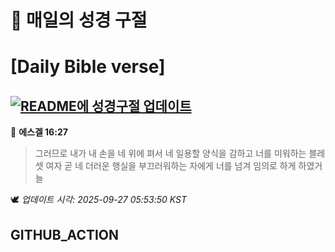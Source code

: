 # 🙏 매일의 성경 구절
# [Daily Bible verse]
## [![README에 성경구절 업데이트](https://github.com/DONGSUKA/first_test/actions/workflows/update-readme-bible.yml/badge.svg)](https://github.com/DONGSUKA/first_test/actions/workflows/update-readme-bible.yml)
<!-- START_BIBLE_VERSE -->
📖 **에스겔 16:27**
> 그러므로 내가 내 손을 네 위에 펴서 네 일용할 양식을 감하고 너를 미워하는 블레셋 여자 곧 네 더러운 행실을 부끄러워하는 자에게 너를 넘겨 임의로 하게 하였거늘

🕊️ _업데이트 시각: 2025-09-27 05:53:50 KST_
  <!-- END_BIBLE_VERSE -->
## GITHUB_ACTION
